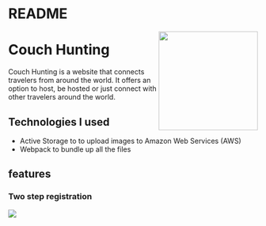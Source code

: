 # README


[<img src="https://couch-hunting-seed.s3.amazonaws.com/couchHunting12.png" width="200" height="200" align="right"  >](https://couchunting.herokuapp.com/)



# Couch Hunting

Couch Hunting is a website that connects travelers from around the world. It offers an option to host, be hosted or just connect with other travelers around the world.

## Technologies I used
* Active Storage to to upload images to Amazon Web Services (AWS)
* Webpack to bundle up all the files

## features
### Two step registration
<img src="https://couch-hunting-seed.s3.amazonaws.com/loginPage.png"/>
